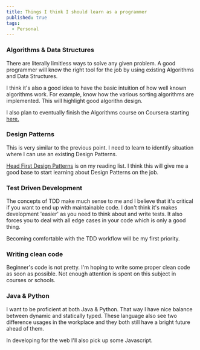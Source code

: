 ```yaml
---
title: Things I think I should learn as a programmer
published: true
tags:
  - Personal
---
```


### Algorithms & Data Structures

There are literally limitless ways to solve any given problem. A good programmer will know the right tool for the job by using existing Algorithms and Data Structures. 

I think it's also a good idea to have the basic intuition of how well known algorithms work. For example, know how the various sorting algorithms are implemented. This will highlight good algorithn design. 

I also plan to eventually finish the Algorithms course on Coursera starting [here.](https://www.coursera.org/learn/algorithms-divide-conquer)

### Design Patterns

This is very similar to the previous point. I need to learn to identify situation where I can use an existing Design Patterns. 

[Head First Design Patterns](https://www.amazon.com/Head-First-Design-Patterns-Brain-Friendly/dp/0596007124) is on my reading list. I think this will give me a good base to start learning about Design Patterns on the job.

### Test Driven Development

The concepts of TDD make much sense to me and I believe that it's critical if you want to end up with maintainable code. I don't think it's makes development 'easier' as you need to think about and write tests. It also forces you to deal with all edge cases in your code which is only a good thing. 

Becoming comfortable with the TDD workflow will be my first priority.

### Writing clean code

Beginner's code is not pretty. I'm hoping to write some proper clean code as soon as possible. Not enough attention is spent on this subject in courses or schools. 

### Java & Python

I want to be proficient at both Java & Python. That way I have nice balance between dynamic and statically typed. These language also see two difference usages in the workplace and they both still have a bright future ahead of them. 

In developing for the web I'll also pick up some Javascript.

